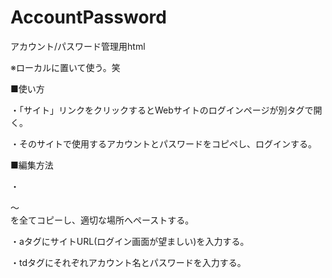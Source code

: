 # AccountPassword

アカウント/パスワード管理用html

※ローカルに置いて使う。笑

■使い方

・「サイト」リンクをクリックするとWebサイトのログインページが別タグで開く。

・そのサイトで使用するアカウントとパスワードをコピペし、ログインする。

■編集方法

・<div class="acpw"> ～ </div> を全てコピーし、適切な場所へペーストする。

・aタグにサイトURL(ログイン画面が望ましい)を入力する。

・tdタグにそれぞれアカウント名とパスワードを入力する。
